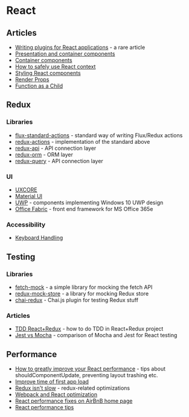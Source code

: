 # React

## Articles

* [Writing plugins for React applications](https://www.nylas.com/blog/react-plugins/) - a rare article
* [Presentation and container components](https://medium.com/@dan_abramov/smart-and-dumb-components-7ca2f9a7c7d0)
* [Container components](https://medium.com/@learnreact/container-components-c0e67432e005)
* [How to safely use React context](https://medium.com/@mweststrate/how-to-safely-use-react-context-b7e343eff076)
* [Styling React components](http://jsramblings.com/2017/09/22/understand-the-react-styling-paradigms.html?utm_source=reactdigest&utm_medium=email&utm_campaign=featured)
* [Render Props](https://cdb.reacttraining.com/use-a-render-prop-50de598f11ce)
* [Function as a Child](https://medium.com/merrickchristensen/function-as-child-components-5f3920a9ace9)

## Redux

### Libraries

* [flux-standard-actions](https://github.com/acdlite/flux-standard-action) - standard way of writing Flux/Redux actions
* [redux-actions](https://github.com/acdlite/redux-actions) - implementation of the standard above
* [redux-api](https://github.com/lexich/redux-api) - API connection layer
* [redux-orm](https://github.com/tommikaikkonen/redux-orm) - ORM layer
* [redux-query](https://github.com/amplitude/redux-query) - API connection layer

### UI

* [UXCORE](http://uxco.re/)
* [Material UI](http://www.material-ui.com/#/)
* [UWP](https://github.com/myxvisual/react-uwp) - components implementing Windows 10 UWP design
* [Office Fabric](http://dev.office.com/fabric#/) - front end framework for MS Office 365e

### Accessibility

* [Keyboard Handling](https://developer.mozilla.org/en-US/docs/Web/Accessibility/Keyboard-navigable_JavaScript_widgets)

## Testing

### Libraries

* [fetch-mock](http://www.wheresrhys.co.uk/fetch-mock/) - a simple library for mocking the fetch API
* [redux-mock-store](http://arnaudbenard.com/redux-mock-store/) - a library for mocking Redux store
* [chai-redux](https://github.com/ScaCap/chai-redux) - Chai.js plugin for testing Redux stuff

### Articles

* [TDD React+Redux](http://engineering.pivotal.io/post/tdding-react-and-redux/) - how to do TDD in React+Redux project
* [Jest vs Mocha](https://spin.atomicobject.com/2017/05/02/react-testing-jest-vs-mocha/) - comparison of Mocha and Jest for React testing

## Performance

* [How to greatly improve your React performance](https://medium.com/myheritage-engineering/how-to-greatly-improve-your-react-app-performance-e70f7cbbb5f6) - tips about shouldComponentUpdate, preventing layout trashing etc.
* [Improve time of first app load](https://hackernoon.com/improving-first-time-load-of-a-production-react-app-part-1-of-2-e7494a7c7ab0)
* [Redux isn't slow](http://reactrocket.com/post/react-redux-optimization/?utm_source=reactnl&utm_medium=email) - redux-related optimizations
* [Webpack and React optimization](http://engineering.teacherspayteachers.com/2017/08/16/two-tips-to-improve-performance-by-30-with-react-and-webpack.html?utm_source=reactnl&utm_medium=email)
* [React performance fixes on AirBnB home page](https://medium.com/airbnb-engineering/recent-web-performance-fixes-on-airbnb-listing-pages-6cd8d93df6f4)
* [React performance tips](https://levelup.gitconnected.com/optimize-react-performance-c1a491ed9c36)
